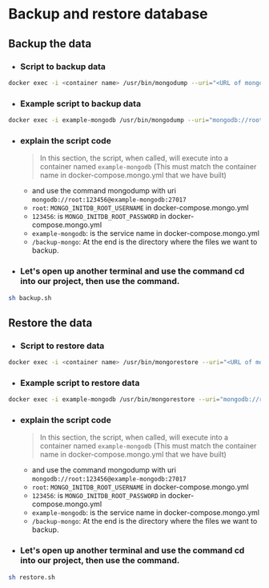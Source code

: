 # Backup and restore database

## Backup the data

- ### Script to backup data
```bash
docker exec -i <container name> /usr/bin/mongodump --uri="<URL of mongodb>" --archive=/<directory>/<file name>.gz --gzip
```

- ### Example script to backup data
```bash
docker exec -i example-mongodb /usr/bin/mongodump --uri="mongodb://root:123456@example-mongodb:27017" --archive=/backup-mongo/backup-mongo.gz --gzip
```

- ### explain the script code
    > In this section, the script, when called, will execute into a container named `example-mongodb` (This must match the container name in docker-compose.mongo.yml that we have built) 
    - and use the command mongodump with uri `mongodb://root:123456@example-mongodb:27017`
    - `root`: `MONGO_INITDB_ROOT_USERNAME` in docker-compose.mongo.yml
    - `123456`: is `MONGO_INITDB_ROOT_PASSWORD` in docker-compose.mongo.yml
    - `example-mongodb`: is the service name in docker-compose.mongo.yml
    - `/backup-mongo`: At the end is the directory where the files we want to backup.

- ### Let's open up another terminal and use the command cd into our project, then use the command.

```bash
sh backup.sh
```


## Restore the data

- ### Script to restore data
```bash
docker exec -i <container name> /usr/bin/mongorestore --uri="<URL of mongodb>" --drop --archive=/<directory>/<file name>.gz --gzip
```

- ### Example script to restore data
```bash
docker exec -i example-mongodb /usr/bin/mongorestore --uri="mongodb://root:123456@example-mongodb:27017/?authSource=admin" --drop --archive=/backup-mongo/backup-mongo.gz --gzip
```

- ### explain the script code
    > In this section, the script, when called, will execute into a container named `example-mongodb` (This must match the container name in docker-compose.mongo.yml that we have built) 
    - and use the command mongodump with uri `mongodb://root:123456@example-mongodb:27017`
    - `root`: `MONGO_INITDB_ROOT_USERNAME` in docker-compose.mongo.yml
    - `123456`: is `MONGO_INITDB_ROOT_PASSWORD` in docker-compose.mongo.yml
    - `example-mongodb`: is the service name in docker-compose.mongo.yml
    - `/backup-mongo`: At the end is the directory where the files we want to backup.

- ### Let's open up another terminal and use the command cd into our project, then use the command.

```bash
sh restore.sh
```